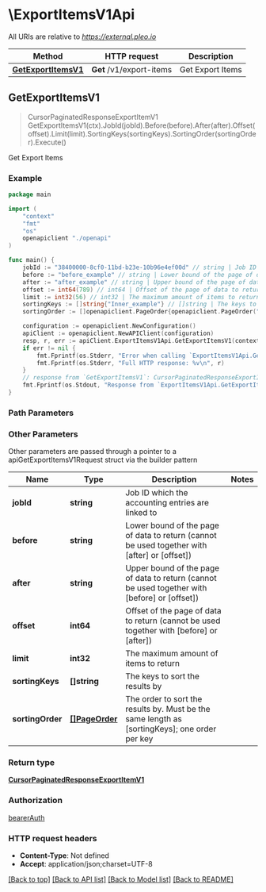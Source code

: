 # \ExportItemsV1Api

All URIs are relative to *https://external.pleo.io*

Method | HTTP request | Description
------------- | ------------- | -------------
[**GetExportItemsV1**](ExportItemsV1Api.md#GetExportItemsV1) | **Get** /v1/export-items | Get Export Items



## GetExportItemsV1

> CursorPaginatedResponseExportItemV1 GetExportItemsV1(ctx).JobId(jobId).Before(before).After(after).Offset(offset).Limit(limit).SortingKeys(sortingKeys).SortingOrder(sortingOrder).Execute()

Get Export Items



### Example

```go
package main

import (
    "context"
    "fmt"
    "os"
    openapiclient "./openapi"
)

func main() {
    jobId := "38400000-8cf0-11bd-b23e-10b96e4ef00d" // string | Job ID which the accounting entries are linked to (optional)
    before := "before_example" // string | Lower bound of the page of data to return (cannot be used together with [after] or [offset]) (optional)
    after := "after_example" // string | Upper bound of the page of data to return (cannot be used together with [before] or [offset]) (optional)
    offset := int64(789) // int64 | Offset of the page of data to return (cannot be used together with [before] or [after]) (optional)
    limit := int32(56) // int32 | The maximum amount of items to return (optional)
    sortingKeys := []string{"Inner_example"} // []string | The keys to sort the results by (optional)
    sortingOrder := []openapiclient.PageOrder{openapiclient.PageOrder("ASC")} // []PageOrder | The order to sort the results by. Must be the same length as [sortingKeys]; one order per key (optional)

    configuration := openapiclient.NewConfiguration()
    apiClient := openapiclient.NewAPIClient(configuration)
    resp, r, err := apiClient.ExportItemsV1Api.GetExportItemsV1(context.Background()).JobId(jobId).Before(before).After(after).Offset(offset).Limit(limit).SortingKeys(sortingKeys).SortingOrder(sortingOrder).Execute()
    if err != nil {
        fmt.Fprintf(os.Stderr, "Error when calling `ExportItemsV1Api.GetExportItemsV1``: %v\n", err)
        fmt.Fprintf(os.Stderr, "Full HTTP response: %v\n", r)
    }
    // response from `GetExportItemsV1`: CursorPaginatedResponseExportItemV1
    fmt.Fprintf(os.Stdout, "Response from `ExportItemsV1Api.GetExportItemsV1`: %v\n", resp)
}
```

### Path Parameters



### Other Parameters

Other parameters are passed through a pointer to a apiGetExportItemsV1Request struct via the builder pattern


Name | Type | Description  | Notes
------------- | ------------- | ------------- | -------------
 **jobId** | **string** | Job ID which the accounting entries are linked to | 
 **before** | **string** | Lower bound of the page of data to return (cannot be used together with [after] or [offset]) | 
 **after** | **string** | Upper bound of the page of data to return (cannot be used together with [before] or [offset]) | 
 **offset** | **int64** | Offset of the page of data to return (cannot be used together with [before] or [after]) | 
 **limit** | **int32** | The maximum amount of items to return | 
 **sortingKeys** | **[]string** | The keys to sort the results by | 
 **sortingOrder** | [**[]PageOrder**](PageOrder.md) | The order to sort the results by. Must be the same length as [sortingKeys]; one order per key | 

### Return type

[**CursorPaginatedResponseExportItemV1**](CursorPaginatedResponseExportItemV1.md)

### Authorization

[bearerAuth](../README.md#bearerAuth)

### HTTP request headers

- **Content-Type**: Not defined
- **Accept**: application/json;charset=UTF-8

[[Back to top]](#) [[Back to API list]](../README.md#documentation-for-api-endpoints)
[[Back to Model list]](../README.md#documentation-for-models)
[[Back to README]](../README.md)

